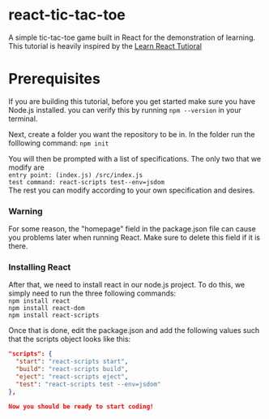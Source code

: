 # react-tic-tac-toe
A simple tic-tac-toe game built in React for the demonstration of learning. This tutorial is heavily inspired by the [Learn React Tutioral](https://react.dev/learn/tutorial-tic-tac-toe)

# Prerequisites
If you are building this tutorial, before you get started make sure you have Node.js installed. you can verify this by running
`npm --version` in your terminal.

Next, create a folder you want the repository to be in. In the folder run the folllowing command:
`npm init`

You will then be prompted with a list of specifications. The only two that we modify are\
`entry point: (index.js) /src/index.js`\
`test command: react-scripts test--env=jsdom`\
The rest you can modify according to your own specification and desires.

### Warning
For some reason, the "homepage" field in the package.json file can cause you problems later when running React. Make sure to delete this field if it is there.

### Installing React
After that, we need to install react in our node.js project. To do this, we simply need to run the three following commands:\
`npm install react`\
`npm install react-dom`\
`npm install react-scripts`

Once that is done, edit the package.json and add the following values such that the scripts object looks like this:
```json
"scripts": {
  "start": "react-scripts start",
  "build": "react-scripts build",
  "eject": "react-scripts eject",
  "test": "react-scripts test --env=jsdom"
},

Now you should be ready to start coding!
```